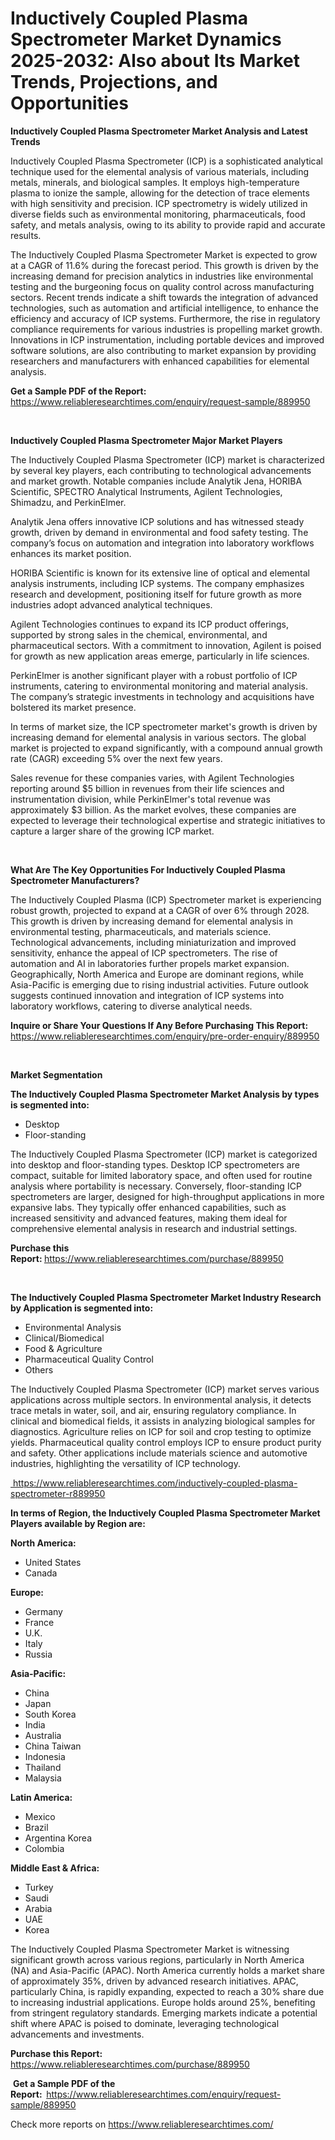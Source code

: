 <p><h1>Inductively Coupled Plasma Spectrometer Market Dynamics 2025-2032: Also about Its Market Trends, Projections, and Opportunities</h1></p><p><strong>Inductively Coupled Plasma Spectrometer Market Analysis and Latest Trends</strong></p>
<p><p>Inductively Coupled Plasma Spectrometer (ICP) is a sophisticated analytical technique used for the elemental analysis of various materials, including metals, minerals, and biological samples. It employs high-temperature plasma to ionize the sample, allowing for the detection of trace elements with high sensitivity and precision. ICP spectrometry is widely utilized in diverse fields such as environmental monitoring, pharmaceuticals, food safety, and metals analysis, owing to its ability to provide rapid and accurate results.</p><p>The Inductively Coupled Plasma Spectrometer Market is expected to grow at a CAGR of 11.6% during the forecast period. This growth is driven by the increasing demand for precision analytics in industries like environmental testing and the burgeoning focus on quality control across manufacturing sectors. Recent trends indicate a shift towards the integration of advanced technologies, such as automation and artificial intelligence, to enhance the efficiency and accuracy of ICP systems. Furthermore, the rise in regulatory compliance requirements for various industries is propelling market growth. Innovations in ICP instrumentation, including portable devices and improved software solutions, are also contributing to market expansion by providing researchers and manufacturers with enhanced capabilities for elemental analysis.</p></p>
<p><strong>Get a Sample PDF of the Report:&nbsp;</strong> <a href="https://www.reliableresearchtimes.com/enquiry/request-sample/889950?utm_campaign=2237&utm_medium=2&utm_source=Github&utm_content=ia&utm_term=08042025&utm_id=inductively-coupled-plasma-spectrometer">https://www.reliableresearchtimes.com/enquiry/request-sample/889950</a></p>
<p>&nbsp;</p>
<p><strong>Inductively Coupled Plasma Spectrometer Major Market Players</strong></p>
<p><p>The Inductively Coupled Plasma Spectrometer (ICP) market is characterized by several key players, each contributing to technological advancements and market growth. Notable companies include Analytik Jena, HORIBA Scientific, SPECTRO Analytical Instruments, Agilent Technologies, Shimadzu, and PerkinElmer.</p><p>Analytik Jena offers innovative ICP solutions and has witnessed steady growth, driven by demand in environmental and food safety testing. The company’s focus on automation and integration into laboratory workflows enhances its market position.</p><p>HORIBA Scientific is known for its extensive line of optical and elemental analysis instruments, including ICP systems. The company emphasizes research and development, positioning itself for future growth as more industries adopt advanced analytical techniques.</p><p>Agilent Technologies continues to expand its ICP product offerings, supported by strong sales in the chemical, environmental, and pharmaceutical sectors. With a commitment to innovation, Agilent is poised for growth as new application areas emerge, particularly in life sciences.</p><p>PerkinElmer is another significant player with a robust portfolio of ICP instruments, catering to environmental monitoring and material analysis. The company’s strategic investments in technology and acquisitions have bolstered its market presence.</p><p>In terms of market size, the ICP spectrometer market's growth is driven by increasing demand for elemental analysis in various sectors. The global market is projected to expand significantly, with a compound annual growth rate (CAGR) exceeding 5% over the next few years.</p><p>Sales revenue for these companies varies, with Agilent Technologies reporting around $5 billion in revenues from their life sciences and instrumentation division, while PerkinElmer's total revenue was approximately $3 billion. As the market evolves, these companies are expected to leverage their technological expertise and strategic initiatives to capture a larger share of the growing ICP market.</p></p>
<p>&nbsp;</p>
<p><strong>What Are The Key Opportunities For Inductively Coupled Plasma Spectrometer Manufacturers?</strong></p>
<p><p>The Inductively Coupled Plasma (ICP) Spectrometer market is experiencing robust growth, projected to expand at a CAGR of over 6% through 2028. This growth is driven by increasing demand for elemental analysis in environmental testing, pharmaceuticals, and materials science. Technological advancements, including miniaturization and improved sensitivity, enhance the appeal of ICP spectrometers. The rise of automation and AI in laboratories further propels market expansion. Geographically, North America and Europe are dominant regions, while Asia-Pacific is emerging due to rising industrial activities. Future outlook suggests continued innovation and integration of ICP systems into laboratory workflows, catering to diverse analytical needs.</p></p>
<p><strong>Inquire or Share Your Questions If Any Before Purchasing This Report:</strong> <a href="https://www.reliableresearchtimes.com/enquiry/pre-order-enquiry/889950?utm_campaign=2237&utm_medium=2&utm_source=Github&utm_content=ia&utm_term=08042025&utm_id=inductively-coupled-plasma-spectrometer">https://www.reliableresearchtimes.com/enquiry/pre-order-enquiry/889950</a></p>
<p>&nbsp;</p>
<p><strong>Market Segmentation</strong></p>
<p><strong>The Inductively Coupled Plasma Spectrometer Market Analysis by types is segmented into:</strong></p>
<p><ul><li>Desktop</li><li>Floor-standing</li></ul></p>
<p><p>The Inductively Coupled Plasma Spectrometer (ICP) market is categorized into desktop and floor-standing types. Desktop ICP spectrometers are compact, suitable for limited laboratory space, and often used for routine analysis where portability is necessary. Conversely, floor-standing ICP spectrometers are larger, designed for high-throughput applications in more expansive labs. They typically offer enhanced capabilities, such as increased sensitivity and advanced features, making them ideal for comprehensive elemental analysis in research and industrial settings.</p></p>
<p><strong>Purchase this Report:&nbsp;</strong><a href="https://www.reliableresearchtimes.com/purchase/889950?utm_campaign=2237&utm_medium=2&utm_source=Github&utm_content=ia&utm_term=08042025&utm_id=inductively-coupled-plasma-spectrometer">https://www.reliableresearchtimes.com/purchase/889950</a></p>
<p>&nbsp;</p>
<p><strong>The Inductively Coupled Plasma Spectrometer Market Industry Research by Application is segmented into:</strong></p>
<p><ul><li>Environmental Analysis</li><li>Clinical/Biomedical</li><li>Food & Agriculture</li><li>Pharmaceutical Quality Control</li><li>Others</li></ul></p>
<p><p>The Inductively Coupled Plasma Spectrometer (ICP) market serves various applications across multiple sectors. In environmental analysis, it detects trace metals in water, soil, and air, ensuring regulatory compliance. In clinical and biomedical fields, it assists in analyzing biological samples for diagnostics. Agriculture relies on ICP for soil and crop testing to optimize yields. Pharmaceutical quality control employs ICP to ensure product purity and safety. Other applications include materials science and automotive industries, highlighting the versatility of ICP technology.</p></p>
<p><a href="https://www.reliableresearchtimes.com/inductively-coupled-plasma-spectrometer-r889950?utm_campaign=2237&utm_medium=2&utm_source=Github&utm_content=ia&utm_term=08042025&utm_id=inductively-coupled-plasma-spectrometer">&nbsp;https://www.reliableresearchtimes.com/inductively-coupled-plasma-spectrometer-r889950</a></p>
<p><strong>In terms of Region, the Inductively Coupled Plasma Spectrometer Market Players available by Region are:</strong></p>
<p>
    <p> <strong> North America: </strong>
        <ul>
            <li>United States</li>
            <li>Canada</li>
        </ul>
        </p> 
    <p> <strong> Europe: </strong>
        <ul>
            <li>Germany</li>
            <li>France</li>
            <li>U.K.</li>
            <li>Italy</li>
            <li>Russia</li>
        </ul>
        </p> 
    <p> <strong> Asia-Pacific: </strong>
        <ul>
            <li>China</li>
            <li>Japan</li>
            <li>South Korea</li>
            <li>India</li>
            <li>Australia</li>
            <li>China Taiwan</li>
            <li>Indonesia</li>
            <li>Thailand</li>
            <li>Malaysia</li>
        </ul>
        </p> 
    <p> <strong> Latin America: </strong>
        <ul>
            <li>Mexico</li>
            <li>Brazil</li>
            <li>Argentina Korea</li>
            <li>Colombia</li>
        </ul>
        </p> 
    <p> <strong> Middle East & Africa: </strong>
        <ul>
            <li>Turkey</li>
            <li>Saudi</li>
            <li>Arabia</li>
            <li>UAE</li>
            <li>Korea</li>
        </ul>
    </p>
    </p>
<p><p>The Inductively Coupled Plasma Spectrometer Market is witnessing significant growth across various regions, particularly in North America (NA) and Asia-Pacific (APAC). North America currently holds a market share of approximately 35%, driven by advanced research initiatives. APAC, particularly China, is rapidly expanding, expected to reach a 30% share due to increasing industrial applications. Europe holds around 25%, benefiting from stringent regulatory standards. Emerging markets indicate a potential shift where APAC is poised to dominate, leveraging technological advancements and investments.</p></p>
<p><strong>Purchase this Report: </strong><a href="https://www.reliableresearchtimes.com/purchase/889950?utm_campaign=2237&utm_medium=2&utm_source=Github&utm_content=ia&utm_term=08042025&utm_id=inductively-coupled-plasma-spectrometer">https://www.reliableresearchtimes.com/purchase/889950</a></p>
<p>&nbsp;<strong>Get a Sample PDF of the Report:&nbsp;&nbsp;</strong><a href="https://www.reliableresearchtimes.com/enquiry/request-sample/889950?utm_campaign=2237&utm_medium=2&utm_source=Github&utm_content=ia&utm_term=08042025&utm_id=inductively-coupled-plasma-spectrometer">https://www.reliableresearchtimes.com/enquiry/request-sample/889950</a></p>
<p><strong></strong></p>
<p>Check more reports on <a href="https://www.reliableresearchtimes.com/?utm_campaign=2237&utm_medium=2&utm_source=Github&utm_content=ia&utm_term=08042025&utm_id=inductively-coupled-plasma-spectrometer">https://www.reliableresearchtimes.com/</a></p>